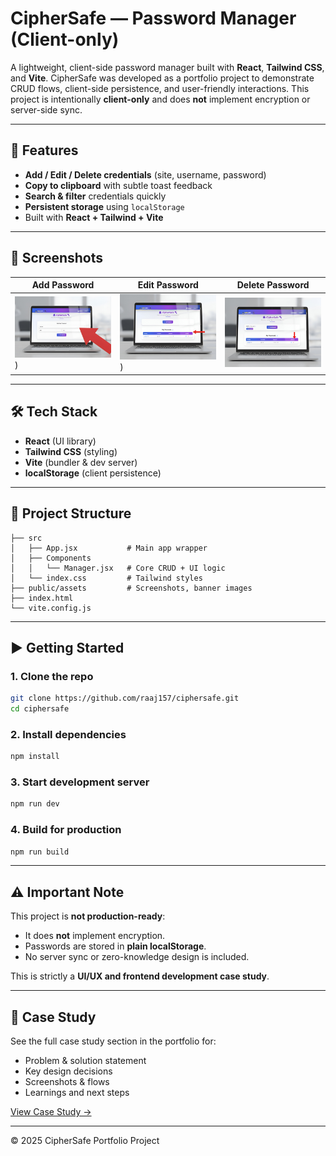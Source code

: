 # CipherSafe — Password Manager (Client-only)

A lightweight, client-side password manager built with **React**, **Tailwind CSS**, and **Vite**. CipherSafe was developed as a portfolio project to demonstrate CRUD flows, client-side persistence, and user-friendly interactions. This project is intentionally **client-only** and does **not** implement encryption or server-side sync.

---

## 🚀 Features
- **Add / Edit / Delete credentials** (site, username, password)
- **Copy to clipboard** with subtle toast feedback
- **Search & filter** credentials quickly
- **Persistent storage** using `localStorage`
- Built with **React + Tailwind + Vite**

---

## 📸 Screenshots
| Add Password | Edit Password | Delete Password |
|--------------|---------------|-----------------|
| ![Add](https://github.com/raaj157/CipherSafe/blob/main/CipherSafe%20-/public/assests/CaseStudy5-img1.jpg)) | ![Edit](https://github.com/raaj157/CipherSafe/blob/main/CipherSafe%20-/public/assests/CaseStudy5-img2.jpg)) | ![Delete](https://github.com/raaj157/CipherSafe/blob/main/CipherSafe%20-/public/assests/CaseStudy5-img3.jpg) |

---

## 🛠️ Tech Stack
- **React** (UI library)
- **Tailwind CSS** (styling)
- **Vite** (bundler & dev server)
- **localStorage** (client persistence)

---

## 📂 Project Structure
```
├── src
│   ├── App.jsx           # Main app wrapper
│   ├── Components
│   │   └── Manager.jsx   # Core CRUD + UI logic
│   └── index.css         # Tailwind styles
├── public/assets         # Screenshots, banner images
├── index.html
└── vite.config.js
```

---

## ▶️ Getting Started
### 1. Clone the repo
```bash
git clone https://github.com/raaj157/ciphersafe.git
cd ciphersafe
```

### 2. Install dependencies
```bash
npm install
```

### 3. Start development server
```bash
npm run dev
```

### 4. Build for production
```bash
npm run build
```

---

## ⚠️ Important Note
This project is **not production-ready**:
- It does **not** implement encryption.
- Passwords are stored in **plain localStorage**.
- No server sync or zero-knowledge design is included.

This is strictly a **UI/UX and frontend development case study**.

---

## 📄 Case Study
See the full case study section in the portfolio for:
- Problem & solution statement
- Key design decisions
- Screenshots & flows
- Learnings and next steps

[View Case Study →](#)

---

© 2025 CipherSafe Portfolio Project

